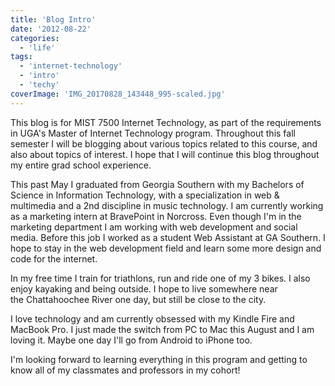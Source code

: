 ```yaml
---
title: 'Blog Intro'
date: '2012-08-22'
categories:
  - 'life'
tags:
  - 'internet-technology'
  - 'intro'
  - 'techy'
coverImage: 'IMG_20170828_143448_995-scaled.jpg'
---
```


This blog is for MIST 7500 Internet Technology, as part of the requirements in UGA's Master of Internet Technology program. Throughout this fall semester I will be blogging about various topics related to this course, and also about topics of interest. I hope that I will continue this blog throughout my entire grad school experience.

This past May I graduated from Georgia Southern with my Bachelors of Science in Information Technology, with a specialization in web & multimedia and a 2nd discipline in music technology. I am currently working as a marketing intern at BravePoint in Norcross. Even though I'm in the marketing department I am working with web development and social media. Before this job I worked as a student Web Assistant at GA Southern. I hope to stay in the web development field and learn some more design and code for the internet.

In my free time I train for triathlons, run and ride one of my 3 bikes. I also enjoy kayaking and being outside. I hope to live somewhere near the Chattahoochee River one day, but still be close to the city.

I love technology and am currently obsessed with my Kindle Fire and MacBook Pro. I just made the switch from PC to Mac this August and I am loving it. Maybe one day I'll go from Android to iPhone too.

I'm looking forward to learning everything in this program and getting to know all of my classmates and professors in my cohort!

[](http://klghlch.wordpress.com/2012/08/22/blog-intro/uga11/)
